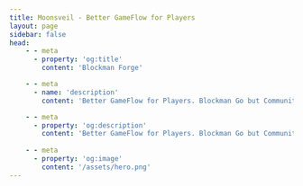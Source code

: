 ```yaml
---
title: Moonsveil - Better GameFlow for Players
layout: page
sidebar: false
head:
    - - meta
      - property: 'og:title'
        content: 'Blockman Forge'

    - - meta
      - name: 'description'
        content: 'Better GameFlow for Players. Blockman Go but Community Driven, better security, and exceptional player experience.'

    - - meta
      - property: 'og:description'
        content: 'Better GameFlow for Players. Blockman Go but Community Driven, better security, and exceptional player experience.'
    
    - - meta
      - property: 'og:image'
        content: '/assets/hero.png'
---
```


<script setup>
    import Fern from '../components/fern/fern.vue'
</script>
<Fern />